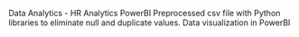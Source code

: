 Data Analytics - HR Analytics PowerBI 
Preprocessed csv file with Python libraries to eliminate null and duplicate values.
Data visualization in PowerBI 
